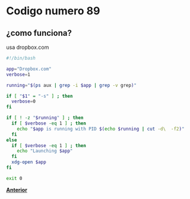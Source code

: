 # Codigo numero 89

## ¿como funciona?
usa dropbox.com

```bash
#!/bin/bash

app="Dropbox.com"
verbose=1

running="$(ps aux | grep -i $app | grep -v grep)"

if [ "$1" = "-s" ] ; then
  verbose=0
fi

if [ ! -z "$running" ] ; then
  if [ $verbose -eq 1 ] ; then
    echo "$app is running with PID $(echo $running | cut -d\  -f2)"
  fi
else
  if [ $verbose -eq 1 ] ; then
    echo "Launching $app"
  fi
  xdg-open $app
fi

exit 0
```
**[Anterior](https://github.com/SPM-UPVictoria/test-git-itsHaydo)**
